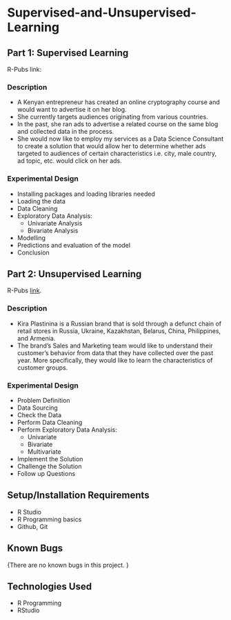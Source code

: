 # Supervised-and-Unsupervised-Learning

## Part 1: Supervised Learning

R-Pubs link:

### Description        
* A Kenyan entrepreneur has created an online cryptography course and would want to advertise it on her blog.
* She currently targets audiences originating from various countries.
* In the past, she ran ads to advertise a related course on the same blog and collected data in the process.
* She would now like to employ my services as a Data Science Consultant to create a solution that would allow her to determine whether ads targeted to audiences of certain characteristics i.e. city, male country, ad topic, etc. would click on her ads.

### Experimental Design

- Installing packages and loading libraries needed
- Loading the data
- Data Cleaning
- Exploratory Data Analysis:
  - Univariate Analysis
  - Bivariate Analysis
- Modelling
- Predictions and evaluation of the model
- Conclusion

## Part 2: Unsupervised Learning

R-Pubs [link](https://rpubs.com/Geoffrey_Chege/911178).

### Description
* Kira Plastinina is a Russian brand that is sold through a defunct chain of retail stores in Russia, Ukraine, Kazakhstan, Belarus, China, Philippines, and Armenia.
* The brand’s Sales and Marketing team would like to understand their customer’s behavior from data that they have collected over the past year. More specifically, they would like to learn the characteristics of customer groups.

### Experimental Design

- Problem Definition
- Data Sourcing
- Check the Data
- Perform Data Cleaning
- Perform Exploratory Data Analysis:
  - Univariate
  - Bivariate
  - Multivariate
- Implement the Solution
- Challenge the Solution
- Follow up Questions

## Setup/Installation Requirements

* R Studio
* R Programming basics
* Github, Git

## Known Bugs

{There are no known bugs in this project. }

## Technologies Used

* R Programming
* RStudio
